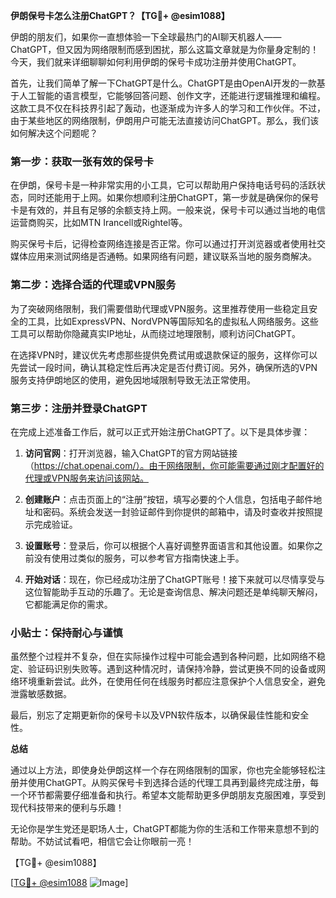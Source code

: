 **伊朗保号卡怎么注册ChatGPT？【TG💪+ @esim1088】**

伊朗的朋友们，如果你一直想体验一下全球最热门的AI聊天机器人——ChatGPT，但又因为网络限制而感到困扰，那么这篇文章就是为你量身定制的！今天，我们就来详细聊聊如何利用伊朗的保号卡成功注册并使用ChatGPT。

首先，让我们简单了解一下ChatGPT是什么。ChatGPT是由OpenAI开发的一款基于人工智能的语言模型，它能够回答问题、创作文字，还能进行逻辑推理和编程。这款工具不仅在科技界引起了轰动，也逐渐成为许多人的学习和工作伙伴。不过，由于某些地区的网络限制，伊朗用户可能无法直接访问ChatGPT。那么，我们该如何解决这个问题呢？

### 第一步：获取一张有效的保号卡

在伊朗，保号卡是一种非常实用的小工具，它可以帮助用户保持电话号码的活跃状态，同时还能用于上网。如果你想顺利注册ChatGPT，第一步就是确保你的保号卡是有效的，并且有足够的余额支持上网。一般来说，保号卡可以通过当地的电信运营商购买，比如MTN Irancell或Rightel等。

购买保号卡后，记得检查网络连接是否正常。你可以通过打开浏览器或者使用社交媒体应用来测试网络是否通畅。如果网络有问题，建议联系当地的服务商解决。

### 第二步：选择合适的代理或VPN服务

为了突破网络限制，我们需要借助代理或VPN服务。这里推荐使用一些稳定且安全的工具，比如ExpressVPN、NordVPN等国际知名的虚拟私人网络服务。这些工具可以帮助你隐藏真实IP地址，从而绕过地理限制，顺利访问ChatGPT。

在选择VPN时，建议优先考虑那些提供免费试用或退款保证的服务，这样你可以先尝试一段时间，确认其稳定性后再决定是否付费订阅。另外，确保所选的VPN服务支持伊朗地区的使用，避免因地域限制导致无法正常使用。

### 第三步：注册并登录ChatGPT

在完成上述准备工作后，就可以正式开始注册ChatGPT了。以下是具体步骤：

1. **访问官网**：打开浏览器，输入ChatGPT的官方网站链接（https://chat.openai.com/）。由于网络限制，你可能需要通过刚才配置好的代理或VPN服务来访问该网站。
   
2. **创建账户**：点击页面上的“注册”按钮，填写必要的个人信息，包括电子邮件地址和密码。系统会发送一封验证邮件到你提供的邮箱中，请及时查收并按照提示完成验证。

3. **设置账号**：登录后，你可以根据个人喜好调整界面语言和其他设置。如果你之前没有使用过类似的服务，可以参考官方指南快速上手。

4. **开始对话**：现在，你已经成功注册了ChatGPT账号！接下来就可以尽情享受与这位智能助手互动的乐趣了。无论是查询信息、解决问题还是单纯聊天解闷，它都能满足你的需求。

### 小贴士：保持耐心与谨慎

虽然整个过程并不复杂，但在实际操作过程中可能会遇到各种问题，比如网络不稳定、验证码识别失败等。遇到这种情况时，请保持冷静，尝试更换不同的设备或网络环境重新尝试。此外，在使用任何在线服务时都应注意保护个人信息安全，避免泄露敏感数据。

最后，别忘了定期更新你的保号卡以及VPN软件版本，以确保最佳性能和安全性。

**总结**

通过以上方法，即使身处伊朗这样一个存在网络限制的国家，你也完全能够轻松注册并使用ChatGPT。从购买保号卡到选择合适的代理工具再到最终完成注册，每一个环节都需要仔细准备和执行。希望本文能帮助更多伊朗朋友克服困难，享受到现代科技带来的便利与乐趣！

无论你是学生党还是职场人士，ChatGPT都能为你的生活和工作带来意想不到的帮助。不妨试试看吧，相信它会让你眼前一亮！

【TG💪+ @esim1088】  

[[TG💪+ @esim1088](https://t.me/s/esim1088) ![Image](https://i.postimg.cc/4NQfJmqS/Snipaste-2025-05-13-00-14-12.png)]